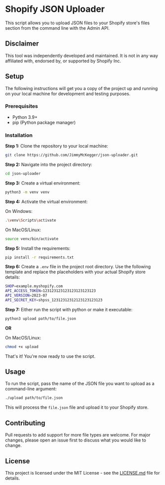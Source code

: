 # Shopify JSON Uploader

This script allows you to upload JSON files to your Shopify store's files section from the command line with the Admin API.

## Disclaimer
This tool was independently developed and maintained. It is not in any way affiliated with, endorsed by, or supported by Shopify Inc.

## Setup

The following instructions will get you a copy of the project up and running on your local machine for development and testing purposes.

### Prerequisites

- Python 3.9+
- pip (Python package manager)

### Installation

**Step 1:** Clone the repository to your local machine:

```zsh
git clone https://github.com/JimmyMcKegger/json-uploader.git
```

**Step 2:** Navigate into the project directory:

```zsh
cd json-uploader
```

**Step 3:** Create a virtual environment:

```zsh
python3 -m venv venv
```

**Step 4:** Activate the virtual environment:

On Windows:

```zsh
.\venv\Scripts\activate
```

On MacOS/Linux:

```zsh
source venv/bin/activate
```

**Step 5:** Install the requirements:

```zsh
pip install -r requirements.txt
```

**Step 6:** Create a `.env` file in the project root directory. Use the following template and replace the placeholders with your actual Shopify store details:

```zsh
SHOP=example.myshopify.com
API_ACCESS_TOKEN=123123123123123123123123
API_VERSION=2023-07
API_SECRET_KEY=shpss_12312312312123123123123
```

**Step 7:** Either run the script with python or make it executable:

```zsh
python3 upload path/to/file.json
```

**OR**

On MacOS/Linux:

```zsh
chmod +x upload
```

That's it! You're now ready to use the script.

## Usage

To run the script, pass the name of the JSON file you want to upload as a command-line argument:

```zsh
./upload path/to/file.json
```

This will process the `file.json` file and upload it to your Shopify store.

## Contributing

Pull requests to add support for more file types are welcome. For major changes, please open an issue first to discuss what you would like to change.

## License

This project is licensed under the MIT License - see the [LICENSE.md](LICENSE.md) file for details.
